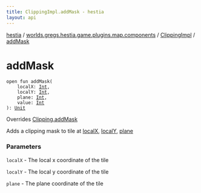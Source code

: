 ```yaml
---
title: ClippingImpl.addMask - hestia
layout: api
---
```


<div class='api-docs-breadcrumbs'><a href="../../index.html">hestia</a> / <a href="../index.html">worlds.gregs.hestia.game.plugins.map.components</a> / <a href="index.html">ClippingImpl</a> / <a href="./add-mask.html">addMask</a></div>

# addMask

<div class="signature"><code><span class="keyword">open</span> <span class="keyword">fun </span><span class="identifier">addMask</span><span class="symbol">(</span><br/>&nbsp;&nbsp;&nbsp;&nbsp;<span class="parameterName" id="worlds.gregs.hestia.game.plugins.map.components.ClippingImpl$addMask(kotlin.Int, kotlin.Int, kotlin.Int, kotlin.Int)/localX">localX</span><span class="symbol">:</span>&nbsp;<a href="https://kotlinlang.org/api/latest/jvm/stdlib/kotlin/-int/index.html"><span class="identifier">Int</span></a><span class="symbol">, </span><br/>&nbsp;&nbsp;&nbsp;&nbsp;<span class="parameterName" id="worlds.gregs.hestia.game.plugins.map.components.ClippingImpl$addMask(kotlin.Int, kotlin.Int, kotlin.Int, kotlin.Int)/localY">localY</span><span class="symbol">:</span>&nbsp;<a href="https://kotlinlang.org/api/latest/jvm/stdlib/kotlin/-int/index.html"><span class="identifier">Int</span></a><span class="symbol">, </span><br/>&nbsp;&nbsp;&nbsp;&nbsp;<span class="parameterName" id="worlds.gregs.hestia.game.plugins.map.components.ClippingImpl$addMask(kotlin.Int, kotlin.Int, kotlin.Int, kotlin.Int)/plane">plane</span><span class="symbol">:</span>&nbsp;<a href="https://kotlinlang.org/api/latest/jvm/stdlib/kotlin/-int/index.html"><span class="identifier">Int</span></a><span class="symbol">, </span><br/>&nbsp;&nbsp;&nbsp;&nbsp;<span class="parameterName" id="worlds.gregs.hestia.game.plugins.map.components.ClippingImpl$addMask(kotlin.Int, kotlin.Int, kotlin.Int, kotlin.Int)/value">value</span><span class="symbol">:</span>&nbsp;<a href="https://kotlinlang.org/api/latest/jvm/stdlib/kotlin/-int/index.html"><span class="identifier">Int</span></a><br/><span class="symbol">)</span><span class="symbol">: </span><a href="https://kotlinlang.org/api/latest/jvm/stdlib/kotlin/-unit/index.html"><span class="identifier">Unit</span></a></code></div>

Overrides <a href="../../worlds.gregs.hestia.game.api.map/-clipping/add-mask.html">Clipping.addMask</a>

Adds a clipping mask to tile at <a href="../../worlds.gregs.hestia.game.api.map/-clipping/add-mask.html#worlds.gregs.hestia.game.api.map.Clipping$addMask(kotlin.Int, kotlin.Int, kotlin.Int, kotlin.Int)/localX">localX</a>, <a href="../../worlds.gregs.hestia.game.api.map/-clipping/add-mask.html#worlds.gregs.hestia.game.api.map.Clipping$addMask(kotlin.Int, kotlin.Int, kotlin.Int, kotlin.Int)/localY">localY</a>, <a href="../../worlds.gregs.hestia.game.api.map/-clipping/add-mask.html#worlds.gregs.hestia.game.api.map.Clipping$addMask(kotlin.Int, kotlin.Int, kotlin.Int, kotlin.Int)/plane">plane</a>

### Parameters

<code>localX</code> - The local x coordinate of the tile

<code>localY</code> - The local y coordinate of the tile

<code>plane</code> - The plane coordinate of the tile